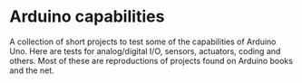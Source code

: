 # Arduino capabilities
A collection of short projects to test some of the capabilities of Arduino Uno. Here are tests for analog/digital I/O, sensors, actuators, coding and others. Most of these are reproductions of projects found on Arduino books and the net.
